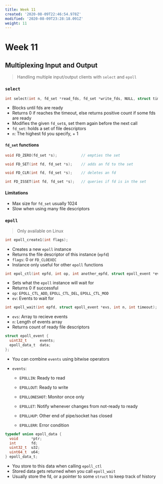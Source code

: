 ```yaml
---
title: Week 11
created: '2020-08-09T22:46:54.978Z'
modified: '2020-08-09T23:28:18.091Z'
weight: 11
---
```


# Week 11

## Multiplexing Input and Output
> Handling multiple input/output clients with `select` and `epoll`

### `select`
```C
int select(int n, fd_set *read_fds, fd_set *write_fds, NULL, struct timeval *wait_timeout);
```
- Blocks until fds are ready
- Returns 0 if reaches the timeout, else returns positive count if some fds are ready
- Modifies the given `fd_set`s, set them again before the next call
- `fd_set`: holds a set of file descriptors
- `n`: The highest fd you specify, + 1

#### `fd_set` functions
```C
void FD_ZERO(fd_set *s);           // empties the set

void FD_SET(int fd, fd_set *s);    // adds an fd to the set

void FD_CLR(int fd, fd_set *s);    // deletes an fd

int FD_ISSET(int fd, fd_set *s);   // queries if fd is in the set
```

#### Limitations 

- Max size for `fd_set` usually 1024
- Slow when using many file descriptors

### `epoll`
> Only available on Linux
```C
int epoll_create1(int flags);
```
  - Creates a new `epoll` instance 
  - Returns the file descriptor of this instance (`epfd`)
  - `flags`: 0 or `FD_CLOEXEC`
  - Instance only useful for other `epoll` functions

```C
int epol_ctl(int epfd, int op, int another_epfd, struct epoll_event *ev);
```
  - Sets what the `epoll` instance will wait for
  - Returns 0 if successful
  - `op`: `EPOLL_CTL_ADD`, `EPOLL_CTL_DEL`, `EPOLL_CTL_MOD`
  - `ev`: Events to wait for

```C
int epoll_wait(int epfd, struct epoll_event *evs, int n, int timeout);
```
  - `evs`: Array to recieve events
  - `n`: Length of events array
  - Returns count of ready file descriptors 

```C
struct epoll_event {
  uint32_t      events;
  epoll_data_t  data;
};
```
- You can combine `events` using bitwise operators
- `events`:

  - `EPOLLIN`: Ready to read

  - `EPOLLOUT`: Ready to write

  - `EPOLLONESHOT`: Monitor once only

  - `EPOLLET`: Notify whenever changes from not-ready to ready

  - `EPOLLHUP`: Other end of pipe/socket has closed

  - `EPOLLERR`: Error condition

```C
typedef union epoll_data {
  void      *ptr;
  int       fd;
  uint32_t  u32;
  uint64_t  u64;
} epoll_data_t;
```
- You store to this data when calling `epoll_ctl`
- Stored data gets returned when you call `epoll_wait`
- Usually store the fd, or a pointer to some `struct` to keep track of history
